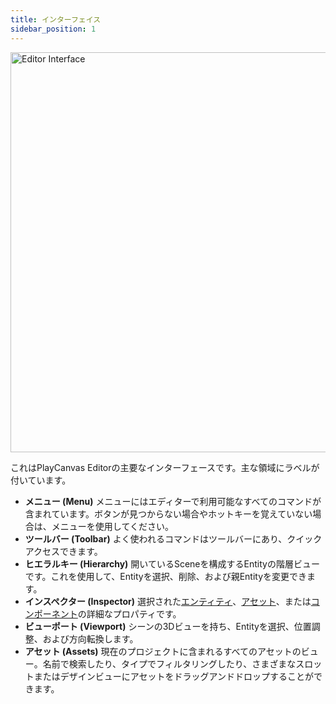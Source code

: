 ```yaml
---
title: インターフェイス
sidebar_position: 1
---
```


<img loading="lazy" alt="Editor Interface" width="640" src="/img/user-manual/editor/editor-annotated.jpg" />

これはPlayCanvas Editorの主要なインターフェースです。主な領域にラベルが付いています。

* **メニュー (Menu)** メニューにはエディターで利用可能なすべてのコマンドが含まれています。ボタンが見つからない場合やホットキーを覚えていない場合は、メニューを使用してください。
* **ツールバー (Toolbar)** よく使われるコマンドはツールバーにあり、クイックアクセスできます。
* **ヒエラルキー (Hierarchy)** 開いているSceneを構成するEntityの階層ビューです。これを使用して、Entityを選択、削除、および親Entityを変更できます。
* **インスペクター (Inspector)** 選択された[エンティティ](/user-manual/glossary#entity)、[アセット](/user-manual/glossary#asset)、または[コンポーネント](/user-manual/glossary#component)の詳細なプロパティです。
* **ビューポート (Viewport)** シーンの3Dビューを持ち、Entityを選択、位置調整、および方向転換します。
* **アセット (Assets)** 現在のプロジェクトに含まれるすべてのアセットのビュー。名前で検索したり、タイプでフィルタリングしたり、さまざまなスロットまたはデザインビューにアセットをドラッグアンドドロップすることができます。
